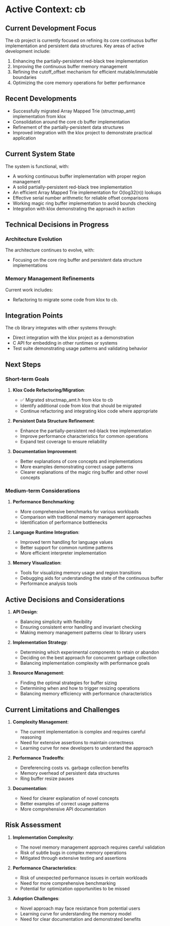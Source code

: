 # Active Context: cb

## Current Development Focus

The cb project is currently focused on refining its core continuous buffer implementation and persistent data structures. Key areas of active development include:

1. Enhancing the partially-persistent red-black tree implementation
2. Improving the continuous buffer memory management
3. Refining the cutoff_offset mechanism for efficient mutable/immutable boundaries
4. Optimizing the core memory operations for better performance

## Recent Developments

- Successfully migrated Array Mapped Trie (structmap_amt) implementation from klox
- Consolidation around the core cb buffer implementation
- Refinement of the partially-persistent data structures
- Improved integration with the klox project to demonstrate practical application

## Current System State

The system is functional, with:

- A working continuous buffer implementation with proper region management
- A solid partially-persistent red-black tree implementation
- An efficient Array Mapped Trie implementation for O(log32(n)) lookups
- Effective serial number arithmetic for reliable offset comparisons
- Working magic ring buffer implementation to avoid bounds checking
- Integration with klox demonstrating the approach in action

## Technical Decisions in Progress

### Architecture Evolution

The architecture continues to evolve, with:

- Focusing on the core ring buffer and persistent data structure implementations

### Memory Management Refinements

Current work includes:

- Refactoring to migrate some code from klox to cb.

## Integration Points

The cb library integrates with other systems through:

- Direct integration with the klox project as a demonstration
- C API for embedding in other runtimes or systems
- Test suite demonstrating usage patterns and validating behavior

## Next Steps

### Short-term Goals

1. **Klox Code Refactoring/Migration**:
   - ✅ Migrated structmap_amt.h from klox to cb
   - Identify additional code from klox that should be migrated
   - Continue refactoring and integrating klox code where appropriate

2. **Persistent Data Structure Refinement**:
   - Enhance the partially-persistent red-black tree implementation
   - Improve performance characteristics for common operations
   - Expand test coverage to ensure reliability

3. **Documentation Improvement**:
   - Better explanations of core concepts and implementations
   - More examples demonstrating correct usage patterns
   - Clearer explanations of the magic ring buffer and other novel concepts

### Medium-term Considerations

1. **Performance Benchmarking**:
   - More comprehensive benchmarks for various workloads
   - Comparison with traditional memory management approaches
   - Identification of performance bottlenecks

2. **Language Runtime Integration**:
   - Improved term handling for language values
   - Better support for common runtime patterns
   - More efficient interpreter implementation

3. **Memory Visualization**:
   - Tools for visualizing memory usage and region transitions
   - Debugging aids for understanding the state of the continuous buffer
   - Performance analysis tools

## Active Decisions and Considerations

1. **API Design**:
   - Balancing simplicity with flexibility
   - Ensuring consistent error handling and invariant checking
   - Making memory management patterns clear to library users

2. **Implementation Strategy**:
   - Determining which experimental components to retain or abandon
   - Deciding on the best approach for concurrent garbage collection
   - Balancing implementation complexity with performance goals

3. **Resource Management**:
   - Finding the optimal strategies for buffer sizing
   - Determining when and how to trigger resizing operations
   - Balancing memory efficiency with performance characteristics

## Current Limitations and Challenges

1. **Complexity Management**:
   - The current implementation is complex and requires careful reasoning
   - Need for extensive assertions to maintain correctness
   - Learning curve for new developers to understand the approach

2. **Performance Tradeoffs**:
   - Dereferencing costs vs. garbage collection benefits
   - Memory overhead of persistent data structures
   - Ring buffer resize pauses

3. **Documentation**:
   - Need for clearer explanation of novel concepts
   - Better examples of correct usage patterns
   - More comprehensive API documentation

## Risk Assessment

1. **Implementation Complexity**:
   - The novel memory management approach requires careful validation
   - Risk of subtle bugs in complex memory operations
   - Mitigated through extensive testing and assertions

2. **Performance Characteristics**:
   - Risk of unexpected performance issues in certain workloads
   - Need for more comprehensive benchmarking
   - Potential for optimization opportunities to be missed

3. **Adoption Challenges**:
   - Novel approach may face resistance from potential users
   - Learning curve for understanding the memory model
   - Need for clear documentation and demonstrated benefits
